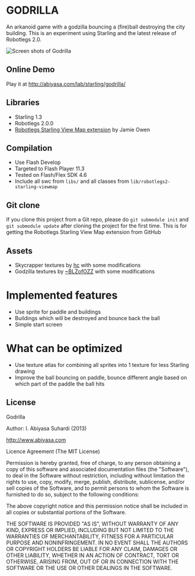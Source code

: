 # GODRILLA
An arkanoid game with a godzilla bouncing a (fire)ball destroying the city building. This is an experiment using Starling and the latest release of Robotlegs 2.0.

![Screen shots of Godrilla](http://abiyasa.com/lab/starling/godrilla/screen01.png "Screenshot")

## Online Demo
Play it at http://abiyasa.com/lab/starling/godrilla/

## Libraries
- Starling 1.3
- Robotlegs 2.0.0
- [Robotlegs Starling View Map extension](https://github.com/jamieowen/robotlegs2-starling-viewmap) by Jamie Owen

## Compilation
- Use Flash Develop
- Targeted to Flash Player 11.3
- Tested on Flash/Flex SDK 4.6
- Include all swc from `libs/` and all classes from `lib/robotlegs2-starling-viewmap`

## Git clone
If you clone this project from a Git repo, please do `git submodule init` and `git submodule update` after cloning
the project for the first time. This is for getting the Robotlegs Starling View Map extension from GitHub

## Assets
- Skycrapper textures by [hc](http://opengameart.org/node/8816) with some modifications
- Godzilla textures by [~BLZofOZZ](http://browse.deviantart.com/art/Godzilla-Dominations-II-260585747) with some modifications

# Implemented features
- Use sprite for paddle and buildings
- Buildings which will be destroyed and bounce back the ball
- Simple start screen

# What can be optimized
- Use texture atlas for combining all sprites into 1 texture for less Starling drawing
- Improve the ball bouncing on paddle, bounce different angle based on which part of the paddle the ball hits

## License
Godrilla

Author: I. Abiyasa Suhardi (2013)

http://www.abiyasa.com

Licence Agreement (The MIT License)

Permission is hereby granted, free of charge, to any person obtaining a copy of this software and associated documentation files (the "Software"), to deal in the Software without restriction, including without limitation the rights to use, copy, modify, merge, publish, distribute, sublicense, and/or sell copies of the Software, and to permit persons to whom the Software is furnished to do so, subject to the following conditions:

The above copyright notice and this permission notice shall be included in all copies or substantial portions of the Software.

THE SOFTWARE IS PROVIDED "AS IS", WITHOUT WARRANTY OF ANY KIND, EXPRESS OR IMPLIED, INCLUDING BUT NOT LIMITED TO THE WARRANTIES OF MERCHANTABILITY, FITNESS FOR A PARTICULAR PURPOSE AND NONINFRINGEMENT. IN NO EVENT SHALL THE AUTHORS OR COPYRIGHT HOLDERS BE LIABLE FOR ANY CLAIM, DAMAGES OR OTHER LIABILITY, WHETHER IN AN ACTION OF CONTRACT, TORT OR OTHERWISE, ARISING FROM, OUT OF OR IN CONNECTION WITH THE SOFTWARE OR THE USE OR OTHER DEALINGS IN THE SOFTWARE.
